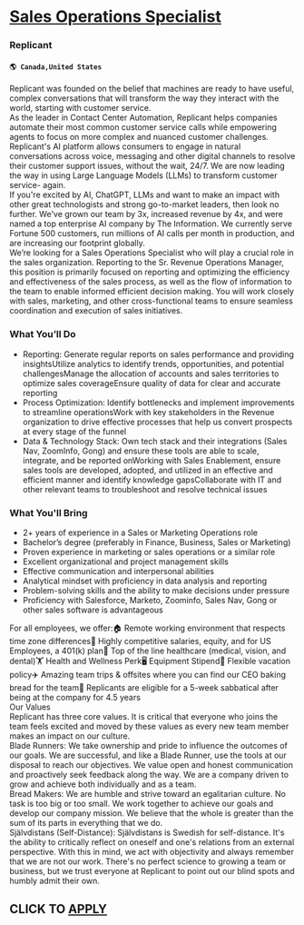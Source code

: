 # [Sales Operations Specialist](https://www.remotewlb.com/apply/sales-operations-specialist-58183)  
### Replicant  
#### `🌎 Canada,United States`  
Replicant was founded on the belief that machines are ready to have useful, complex conversations that will transform the way they interact with the world, starting with customer service.  
As the leader in Contact Center Automation, Replicant helps companies automate their most common customer service calls while empowering agents to focus on more complex and nuanced customer challenges. Replicant's AI platform allows consumers to engage in natural conversations across voice, messaging and other digital channels to resolve their customer support issues, without the wait, 24/7. We are now leading the way in using Large Language Models (LLMs) to transform customer service- again.  
If you're excited by AI, ChatGPT, LLMs and want to make an impact with other great technologists and strong go-to-market leaders, then look no further. We've grown our team by 3x, increased revenue by 4x, and were named a top enterprise AI company by The Information. We currently serve Fortune 500 customers, run millions of AI calls per month in production, and are increasing our footprint globally.  
We’re looking for a Sales Operations Specialist who will play a crucial role in the sales organization. Reporting to the Sr. Revenue Operations Manager, this position is primarily focused on reporting and optimizing the efficiency and effectiveness of the sales process, as well as the flow of information to the team to enable informed efficient decision making. You will work closely with sales, marketing, and other cross-functional teams to ensure seamless coordination and execution of sales initiatives.

### What You’ll Do

  * Reporting: Generate regular reports on sales performance and providing insightsUtilize analytics to identify trends, opportunities, and potential challengesManage the allocation of accounts and sales territories to optimize sales coverageEnsure quality of data for clear and accurate reporting
  * Process Optimization: Identify bottlenecks and implement improvements to streamline operationsWork with key stakeholders in the Revenue organization to drive effective processes that help us convert prospects at every stage of the funnel
  * Data & Technology Stack: Own tech stack and their integrations (Sales Nav, ZoomInfo, Gong) and ensure these tools are able to scale, integrate, and be reported onWorking with Sales Enablement, ensure sales tools are developed, adopted, and utilized in an effective and efficient manner and identify knowledge gapsCollaborate with IT and other relevant teams to troubleshoot and resolve technical issues

### What You'll Bring

  * 2+ years of experience in a Sales or Marketing Operations role
  * Bachelor’s degree (preferably in Finance, Business, Sales or Marketing)
  * Proven experience in marketing or sales operations or a similar role
  * Excellent organizational and project management skills
  * Effective communication and interpersonal abilities
  * Analytical mindset with proficiency in data analysis and reporting
  * Problem-solving skills and the ability to make decisions under pressure
  * Proficiency with Salesforce, Marketo, Zoominfo, Sales Nav, Gong or other sales software is advantageous

For all employees, we offer:🏠 Remote working environment that respects time zone differences💸 Highly competitive salaries, equity, and for US Employees, a 401(k) plan🏥 Top of the line healthcare (medical, vision, and dental)🏋️ Health and Wellness Perk🖥️ Equipment Stipend🌴 Flexible vacation policy✈️ Amazing team trips & offsites where you can find our CEO baking bread for the team🌺 Replicants are eligible for a 5-week sabbatical after being at the company for 4.5 years  
Our Values  
Replicant has three core values. It is critical that everyone who joins the team feels excited and moved by these values as every new team member makes an impact on our culture.  
Blade Runners: We take ownership and pride to influence the outcomes of our goals. We are successful, and like a Blade Runner, use the tools at our disposal to reach our objectives. We value open and honest communication and proactively seek feedback along the way. We are a company driven to grow and achieve both individually and as a team.  
Bread Makers: We are humble and strive toward an egalitarian culture. No task is too big or too small. We work together to achieve our goals and develop our company mission. We believe that the whole is greater than the sum of its parts in everything that we do.  
Självdistans (Self-Distance): Självdistans is Swedish for self-distance. It's the ability to critically reflect on oneself and one's relations from an external perspective. With this in mind, we act with objectivity and always remember that we are not our work. There's no perfect science to growing a team or business, but we trust everyone at Replicant to point out our blind spots and humbly admit their own.  
## CLICK TO [APPLY](https://www.remotewlb.com/apply/sales-operations-specialist-58183)

